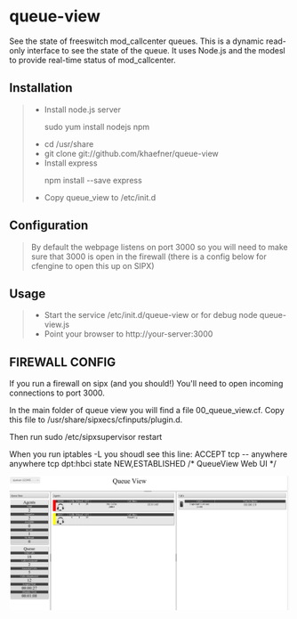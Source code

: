 queue-view
==========

See the state of freeswitch mod_callcenter queues.   This is a dynamic read-only interface to see the state of the queue.  It uses Node.js and the modesl to provide real-time status of mod_callcenter. 

Installation
------------

<blockquote>
<ul>
<li>Install node.js server
<p>sudo yum install nodejs npm</p>
<li>cd /usr/share
</li>
<li>git clone git://github.com/khaefner/queue-view</li>
<li>Install express
<p> npm install --save express</p>
</li>
<li>Copy queue_view to /etc/init.d</li>
</ul>
</blockquote>


Configuration
------------

<blockquote>
<p>By default the webpage listens on port 3000 so you will need to make sure that 3000 is open in the firewall (there is a config below for cfengine to open this up on SIPX)</p>
</blockquote>

Usage
-----

<blockquote>
<ul>
<li>Start the service /etc/init.d/queue-view or for debug node queue-view.js</li>
<li>Point your browser to http://your-server:3000</li>
</blockquote>

FIREWALL CONFIG
------------

If you run a firewall on sipx (and you should!)  You'll need to open incoming connections to port 3000.

In the main folder of queue view you will find a file 00_queue_view.cf.  Copy this file to /usr/share/sipxecs/cfinputs/plugin.d.

Then run sudo /etc/sipxsupervisor restart

When you run iptables -L you shoudl see this line:
ACCEPT     tcp  --  anywhere             anywhere            tcp dpt:hbci state NEW,ESTABLISHED /* QueueView Web UI */ 

![alt tag](https://github.com/khaefner/queue-view/blob/master/queue-view.png)

 
